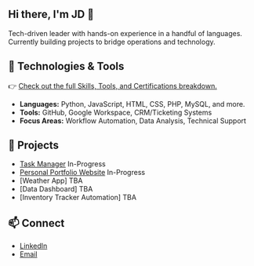 ## Hi there, I'm JD 👋

Tech-driven leader with hands-on experience in a handful of languages.  
Currently building projects to bridge operations and technology.

## 🔧 Technologies & Tools
👉 [Check out the full Skills, Tools, and Certifications breakdown.](https://github.com/TechLab-JD/Skills-Certs/blob/main/README.md)
- **Languages:** Python, JavaScript, HTML, CSS, PHP, MySQL, and more.  
- **Tools:** GitHub, Google Workspace, CRM/Ticketing Systems
- **Focus Areas:** Workflow Automation, Data Analysis, Technical Support

## 🚀 Projects
- [Task Manager](https://github.com/TechLab-JD/Task-Manager-CLI)  In-Progress
- [Personal Portfolio Website](https://github.com/TechLab-JD/Personal-Portfolio-Website)  In-Progress
- [Weather App] TBA
- [Data Dashboard] TBA
- [Inventory Tracker Automation] TBA

## 📫 Connect
- [LinkedIn](https://www.linkedin.com/in/jordan-dorman-8a57b2107)  
- [Email](mailto:techlab.jd@gmail.com)

<!--
**TechLab-JD/TechLab-JD** is a ✨ _special_ ✨ repository because its `README.md` (this file) appears on your GitHub profile.

Here are some ideas to get you started:

- 🔭 I’m currently working on ...
- 🌱 I’m currently learning ...
- 👯 I’m looking to collaborate on ...
- 🤔 I’m looking for help with ...
- 💬 Ask me about ...
- 📫 How to reach me: ...
- 😄 Pronouns: ...
- ⚡ Fun fact: ...
-->
